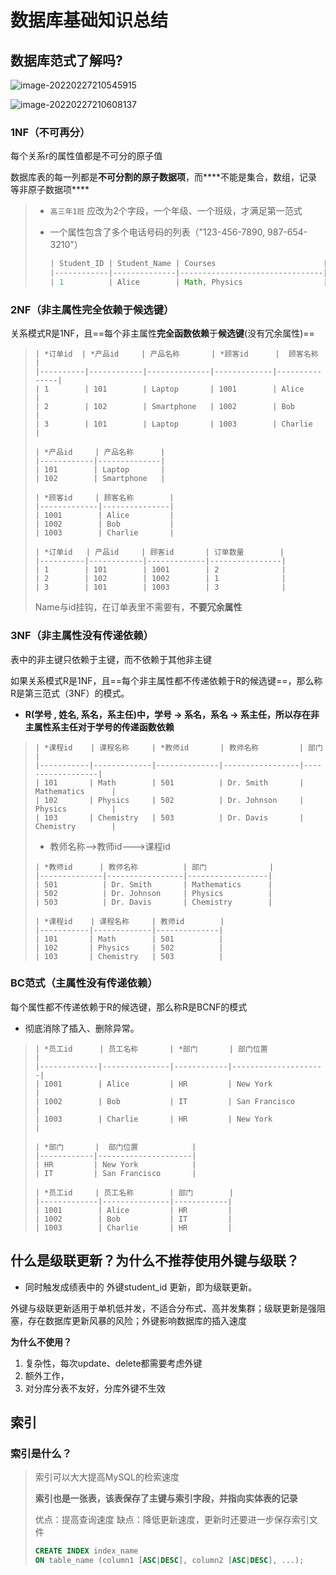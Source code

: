 # 数据库基础知识总结

## 数据库范式了解吗?

![image-20220227210545915](http://img.whaifree.top/image-resp/image-20220227210545915.png)

![image-20220227210608137](http://img.whaifree.top/image-resp/image-20220227210608137.png)

### **1NF**（不可再分）

每个关系r的属性值都是不可分的原子值

数据库表的每一列都是**不可分割的原子数据项**，而***\*不能是集合，数组，记录等非原子数据项\****

> - `高三年1班` 应改为2个字段，一个年级、一个班级，才满足第一范式
>
> - 一个属性包含了多个电话号码的列表（"123-456-7890, 987-654-3210"）
>
>   ```java
>   | Student_ID | Student_Name | Courses                        |
>   |------------|--------------|--------------------------------|
>   | 1          | Alice        | Math, Physics                  |
>   ```

### **2NF**（非主属性完全依赖于候选键）

关系模式R是1NF，且==每个非主属性**完全函数依赖**于**候选键**(没有冗余属性)==

> ```
> | *订单id  | *产品id     | 产品名称       | *顾客id      |  顾客名称       |
> |----------|------------|--------------|-------------|---------------|
> | 1        | 101        | Laptop       | 1001        | Alice         |
> | 2        | 102        | Smartphone   | 1002        | Bob           |
> | 3        | 101        | Laptop       | 1003        | Charlie       |
> ```
>
> ```
> | *产品id     | 产品名称      |
> |------------|--------------|
> | 101        | Laptop       |
> | 102        | Smartphone   |
> 
> | *顾客id     | 顾客名称        |
> |-------------|---------------|
> | 1001        | Alice         |
> | 1002        | Bob           |
> | 1003        | Charlie       |
> 
> | *订单id   | 产品id     | 顾客id       | 订单数量        |
> |----------|------------|-------------|----------------|
> | 1        | 101        | 1001        | 2              |
> | 2        | 102        | 1002        | 1              |
> | 3        | 101        | 1003        | 3              |
> ```
>
> Name与id挂钩，在订单表里不需要有，**不要冗余属性**

### **3NF**（非主属性没有传递依赖）

表中的非主键只依赖于主键，而不依赖于其他非主键

 如果关系模式R是1NF，且==每个非主属性都不传递依赖于R的候选键==，那么称R是第三范式（3NF）的模式。

- **R(学号 , 姓名, 系名，系主任)中，学号 → 系名，系名 → 系主任，所以存在非主属性系主任对于学号的传递函数依赖**

> ```
> | *课程id    | 课程名称     | *教师id       | 教师名称         | 部门             |
> |-----------|-------------|--------------|-----------------|------------------|
> | 101       | Math        | 501          | Dr. Smith       | Mathematics      |
> | 102       | Physics     | 502          | Dr. Johnson     | Physics          |
> | 103       | Chemistry   | 503          | Dr. Davis       | Chemistry        |
> ```
>
> - 教师名称-->教师id--->课程id
>
> ```
> | *教师id      | 教师名称          | 部门              |
> |--------------|-----------------|------------------|
> | 501          | Dr. Smith       | Mathematics      |
> | 502          | Dr. Johnson     | Physics          |
> | 503          | Dr. Davis       | Chemistry        |
> 
> | *课程id    | 课程名称     | 教师id        |
> |-----------|-------------|--------------|
> | 101       | Math        | 501          |
> | 102       | Physics     | 502          |
> | 103       | Chemistry   | 503          |
> ```

### **BC范式**（主属性没有传递依赖）

每个属性都不传递依赖于R的候选键，那么称R是BCNF的模式

- 彻底消除了插入、删除异常。

> ```
> | *员工id      | 员工名称       | *部门       | 部门位置             |
> |-------------|---------------|------------|---------------------|
> | 1001        | Alice         | HR         | New York            |
> | 1002        | Bob           | IT         | San Francisco       |
> | 1003        | Charlie       | HR         | New York            |
> ```
>
> ```
> | *部门       |  部门位置            |
> |------------|---------------------|
> | HR         | New York            |
> | IT         | San Francisco       |
> 
> | *员工id     | 员工名称        | 部门        |
> |-------------|---------------|------------|
> | 1001        | Alice         | HR         |
> | 1002        | Bob           | IT         |
> | 1003        | Charlie       | HR         |
> ```



## 什么是级联更新？为什么不推荐使用外键与级联？

- 同时触发成绩表中的 外键student_id 更新，即为级联更新。

外键与级联更新适用于单机低并发，不适合分布式、高并发集群；级联更新是强阻塞，存在数据库更新风暴的风险；外键影响数据库的插入速度

**为什么不使用？**

1. 复杂性，每次update、delete都需要考虑外键
2. 额外工作，
3. 对分库分表不友好，分库外键不生效

## 索引

### 索引是什么？

> 索引可以大大提高MySQL的检索速度
>
> **索引也是一张表，该表保存了主键与索引字段，并指向实体表的记录**
>
> 优点：提高查询速度
> 缺点：降低更新速度，更新时还要进一步保存索引文件
>
> ```sql
> CREATE INDEX index_name
> ON table_name (column1 [ASC|DESC], column2 [ASC|DESC], ...);
> ```

